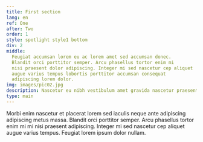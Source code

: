 ```yaml
---
title: First section
lang: en
ref: One
after: Two
order: 1
style: spotlight style1 bottom
div: 2
middle:
  Feugiat accumsan lorem eu ac lorem amet sed accumsan donec.
  Blandit orci porttitor semper. Arcu phasellus tortor enim mi
  nisi praesent dolor adipiscing. Integer mi sed nascetur cep aliquet
  augue varius tempus lobortis porttitor accumsan consequat
  adipiscing lorem dolor.
img: images/pic02.jpg
description: Nascetur eu nibh vestibulum amet gravida nascetur praesent
type: main
---
```


Morbi enim nascetur et placerat lorem sed iaculis neque ante
adipiscing adipiscing metus massa. Blandit orci porttitor semper.
Arcu phasellus tortor enim mi mi nisi praesent adipiscing. Integer
mi sed nascetur cep aliquet augue varius tempus. Feugiat lorem
ipsum dolor nullam.
